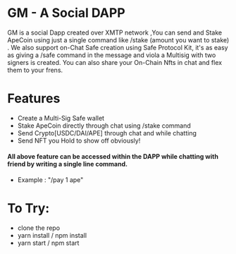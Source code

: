 
# GM - A Social DAPP

GM is a social Dapp created over XMTP network ,You can send and Stake ApeCoin using just a single command like /stake (amount you want to stake) . We also support on-Chat Safe creation using Safe Protocol Kit, it's as easy as giving a /safe command in the message and viola a Multisig with two signers is created. You can also share your On-Chain Nfts in chat and flex them to your frens.

# Features
* Create a Multi-Sig Safe wallet
* Stake ApeCoin directly through chat using /stake command
* Send Crypto[USDC/DAI/APE] through chat and while chatting
* Send NFT you Hold to show off obviously! <br>
#### All above feature can be accessed within the DAPP while chatting with friend by writing a single line command.
* Example : "/pay 1 ape"


# To Try:
* clone the repo
* yarn install / npm install
* yarn start / npm start
